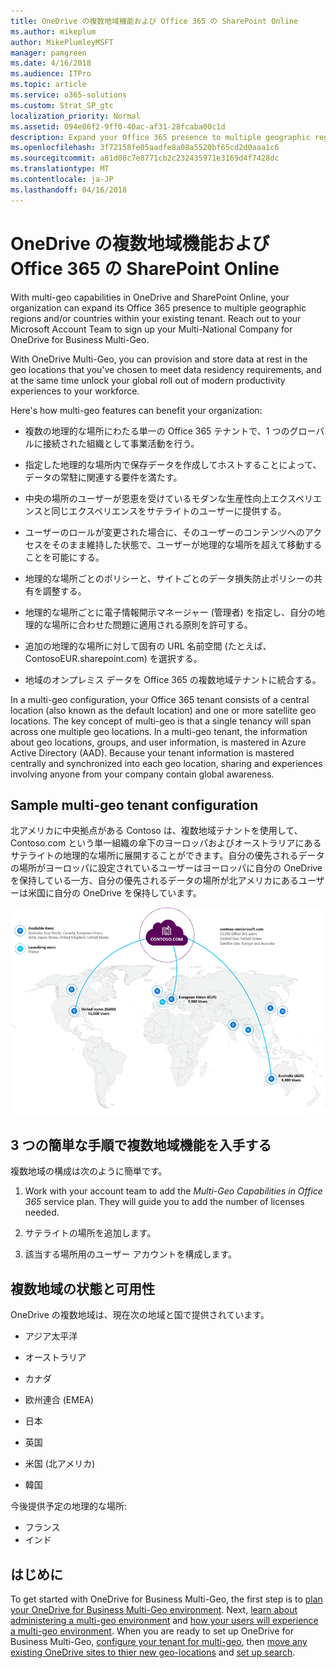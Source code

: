 ```yaml
---
title: OneDrive の複数地域機能および Office 365 の SharePoint Online
ms.author: mikeplum
author: MikePlumleyMSFT
manager: pamgreen
ms.date: 4/16/2018
ms.audience: ITPro
ms.topic: article
ms.service: o365-solutions
ms.custom: Strat_SP_gtc
localization_priority: Normal
ms.assetid: 094e86f2-9ff0-40ac-af31-28fcaba00c1d
description: Expand your Office 365 presence to multiple geographic regions with multi-geo capabilities in OneDrive and SharePoint Online.
ms.openlocfilehash: 3f72158fe05aadfe8a08a5520bf65cd2d0aaa1c6
ms.sourcegitcommit: a81d08c7e8771cb2c232435971e3169d4f7428dc
ms.translationtype: MT
ms.contentlocale: ja-JP
ms.lasthandoff: 04/16/2018
---
```

# <a name="multi-geo-capabilities-in-onedrive-and-sharepoint-online-in-office-365"></a>OneDrive の複数地域機能および Office 365 の SharePoint Online

With multi-geo capabilities in OneDrive and SharePoint Online, your organization can expand its Office 365 presence to multiple geographic regions and/or countries within your existing tenant. Reach out to your Microsoft Account Team to sign up your Multi-National Company for OneDrive for Business Multi-Geo.
  
With OneDrive Multi-Geo, you can provision and store data at rest in the geo locations that you've chosen to meet data residency requirements, and at the same time unlock your global roll out of modern productivity experiences to your workforce.
  
Here's how multi-geo features can benefit your organization:
  
- 複数の地理的な場所にわたる単一の Office 365 テナントで、1 つのグローバルに接続された組織として事業活動を行う。
    
- 指定した地理的な場所内で保存データを作成してホストすることによって、データの常駐に関連する要件を満たす。
    
- 中央の場所のユーザーが恩恵を受けているモダンな生産性向上エクスペリエンスと同じエクスペリエンスをサテライトのユーザーに提供する。
    
- ユーザーのロールが変更された場合に、そのユーザーのコンテンツへのアクセスをそのまま維持した状態で、ユーザーが地理的な場所を超えて移動することを可能にする。
    
- 地理的な場所ごとのポリシーと、サイトごとのデータ損失防止ポリシーの共有を調整する。
    
- 地理的な場所ごとに電子情報開示マネージャー (管理者) を指定し、自分の地理的な場所に合わせた問題に適用される原則を許可する。
    
- 追加の地理的な場所に対して固有の URL 名前空間 (たとえば、ContosoEUR.sharepoint.com) を選択する。
    
- 地域のオンプレミス データを Office 365 の複数地域テナントに統合する。
    
In a multi-geo configuration, your Office 365 tenant consists of a central location (also known as the default location) and one or more satellite geo locations. The key concept of multi-geo is that a single tenancy will span across one multiple geo locations. In a multi-geo tenant, the information about geo locations, groups, and user information, is mastered in Azure Active Directory (AAD). Because your tenant information is mastered centrally and synchronized into each geo location, sharing and experiences involving anyone from your company contain global awareness.
  
## <a name="sample-multi-geo-tenant-configuration"></a>Sample multi-geo tenant configuration

北アメリカに中央拠点がある Contoso は、複数地域テナントを使用して、Contoso.com という単一組織の傘下のヨーロッパおよびオーストラリアにあるサテライトの地理的な場所に展開することができます。自分の優先されるデータの場所がヨーロッパに設定されているユーザーはヨーロッパに自分の OneDrive を保持している一方、自分の優先されるデータの場所が北アメリカにあるユーザーは米国に自分の OneDrive を保持しています。
  
![Map of the world, showing geo locations for Contoso and other available geo locations](images/df317ccc-2e53-411d-9211-a5aee63ca1e5.png)
  
## <a name="get-multi-geo-features-in-three-simple-steps"></a>3 つの簡単な手順で複数地域機能を入手する

複数地域の構成は次のように簡単です。
  
1. Work with your account team to add the _Multi-Geo Capabilities in Office 365_ service plan. They will guide you to add the number of licenses needed.
    
2. サテライトの場所を追加します。
    
3. 該当する場所用のユーザー アカウントを構成します。
    
## <a name="multi-geo-status-and-availability"></a>複数地域の状態と可用性

OneDrive の複数地域は、現在次の地域と国で提供されています。
  
- アジア太平洋
    
- オーストラリア
    
- カナダ
    
- 欧州連合 (EMEA)
    
- 日本
    
- 英国
    
- 米国 (北アメリカ)
    
- 韓国
      
今後提供予定の地理的な場所:
  
- フランス
- インド
    
## <a name="getting-started"></a>はじめに

To get started with OneDrive for Business Multi-Geo, the first step is to [plan your OneDrive for Business Multi-Geo environment](plan-for-multi-geo.md). Next, [learn about administering a multi-geo environment](administering-a-multi-geo-environment.md) and [how your users will experience a multi-geo environment](multi-geo-user-experience.md). When you are ready to set up OneDrive for Business Multi-Geo, [configure your tenant for multi-geo](multi-geo-tenant-configuration.md), then [move any existing OneDrive sites to thier new geo-locations](move-onedrive-between-geo-locations.md) and [set up search](configure-search-for-multi-geo.md).
